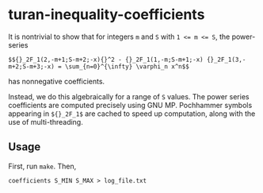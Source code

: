 turan-inequality-coefficients
=============================

It is nontrivial to show that for integers ``m`` and ``S`` with ``1 <= m <= S``, the power-series

```
$${}_2F_1(2,-m+1;S-m+2;-x){}^2 - {}_2F_1(1,-m;S-m+1;-x) {}_2F_1(3,-m+2;S-m+3;-x) = \sum_{n=0}^{\infty} \varphi_n x^n$$
```

has nonnegative coefficients.

Instead, we do this algebraically for a range of ``S`` values.
The power series coefficients are computed precisely using GNU MP.
Pochhammer symbols appearing in ``${}_2F_1$`` are cached to speed up computation, along with the use of multi-threading.

Usage
-----

First, run ``make``. Then,

``coefficients S_MIN S_MAX > log_file.txt``
